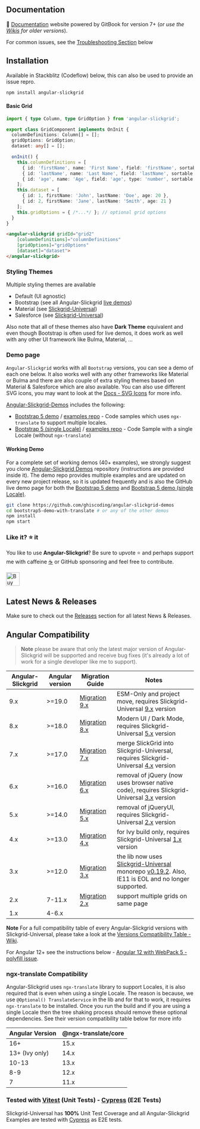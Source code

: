 

## Documentation
📕 [Documentation](https://ghiscoding.gitbook.io/angular-slickgrid/getting-started/quick-start) website powered by GitBook for version 7+ (_or use the [Wikis](https://github.com/ghiscoding/Angular-Slickgrid/wiki) for older versions_).

For common issues, see the [Troubleshooting Section](#troubleshooting-section) below

## Installation
Available in Stackblitz (Codeflow) below, this can also be used to provide an issue repro.

```sh
npm install angular-slickgrid
```

#### Basic Grid

```ts
import { type Column, type GridOption } from 'angular-slickgrid';

export class GridComponent implements OnInit {
  columnDefinitions: Column[] = [];
  gridOptions: GridOption;
  dataset: any[] = [];

  onInit() {
    this.columnDefinitions = [
      { id: 'firstName', name: 'First Name', field: 'firstName', sortable: true },
      { id: 'lastName', name: 'Last Name', field: 'lastName', sortable: true },
      { id: 'age', name: 'Age', field: 'age', type: 'number', sortable: true }
    ];
    this.dataset = [
      { id: 1, firstName: 'John', lastName: 'Doe', age: 20 },
      { id: 2, firstName: 'Jane', lastName: 'Smith', age: 21 }
    ];
    this.gridOptions = { /*...*/ }; // optional grid options
  }
}
```

```html
<angular-slickgrid gridId="grid2"
    [columnDefinitions]="columnDefinitions"
    [gridOptions]="gridOptions"
    [dataset]="dataset">
</angular-slickgrid>
```
### Styling Themes

Multiple styling themes are available
- Default (UI agnostic)
- Bootstrap (see all Angular-Slickgrid [live demos](https://ghiscoding.github.io/Angular-Slickgrid/))
- Material (see [Slickgrid-Universal](https://ghiscoding.github.io/slickgrid-universal/#/example07))
- Salesforce (see [Slickgrid-Universal](https://ghiscoding.github.io/slickgrid-universal/#/example16))

Also note that all of these themes also have **Dark Theme** equivalent and even though Bootstrap is often used for live demos, it does work as well with any other UI framework like Bulma, Material, ...

### Demo page
`Angular-Slickgrid` works with all `Bootstrap` versions, you can see a demo of each one below. It also works well with any other frameworks like Material or Bulma and there are also couple of extra styling themes based on Material & Salesforce which are also available. You can also use different SVG icons, you may want to look at the [Docs - SVG Icons](https://ghiscoding.gitbook.io/angular-slickgrid/styling/svg-icons) for more info.

[Angular-Slickgrid-Demos](https://github.com/ghiscoding/angular-slickgrid-demos) includes the following:
- [Bootstrap 5 demo](https://ghiscoding.github.io/Angular-Slickgrid) / [examples repo](https://github.com/ghiscoding/angular-slickgrid-demos/tree/master/bootstrap5-demo-with-translate) - Code samples which uses `ngx-translate` to support multiple locales.
- [Bootstrap 5 (single Locale)](https://github.com/ghiscoding/angular-slickgrid-demos/tree/master/bootstrap5-demo-with-locales) / [examples repo](https://github.com/ghiscoding/angular-slickgrid-demos/tree/master/bootstrap5-demo-with-locales) - Code Sample with a single Locale (without `ngx-translate`)

#### Working Demo
For a complete set of working demos (40+ examples), we strongly suggest you clone [Angular-Slickgrid Demos](https://github.com/ghiscoding/angular-slickgrid-demos) repository (instructions are provided inside it). The demo repo provides multiple examples and are updated on every new project release, so it is updated frequently and is also the GitHub live demo page for both the [Bootstrap 5 demo](https://ghiscoding.github.io/Angular-Slickgrid) and [Bootstrap 5 demo (single Locale)](https://ghiscoding.github.io/angular-slickgrid-demos).

```sh
git clone https://github.com/ghiscoding/angular-slickgrid-demos
cd bootstrap5-demo-with-translate # or any of the other demos
npm install
npm start
```

### Like it? ⭐ it
You like to use **Angular-Slickgrid**? Be sure to upvote ⭐ and perhaps support me with caffeine [☕](https://ko-fi.com/ghiscoding) or GitHub sponsoring and feel free to contribute.

<a href='https://ko-fi.com/ghiscoding' target='_blank'><img height='36' style='border:0px;height:36px;' src='https://storage.ko-fi.com/cdn/kofi3.png?v=6' border='0' alt='Buy Me a Coffee at ko-fi.com' /></a>

## Latest News & Releases
Make sure to check out the [Releases](https://github.com/ghiscoding/Angular-Slickgrid/releases) section for all latest News & Releases.

## Angular Compatibility

> **Note** please be aware that only the latest major version of Angular-Slickgrid will be supported and receive bug fixes (it's already a lot of work for a single developer like me to support).

| Angular-Slickgrid | Angular version | Migration Guide | Notes |
|-------------------|-----------------|-----------------|-------|
| 9.x               | >=19.0 | [Migration 9.x](https://ghiscoding.gitbook.io/angular-slickgrid/migrations/migration-to-9.x)     | ESM-Only and project move, requires Slickgrid-Universal [9.x](https://github.com/ghiscoding/slickgrid-universal/releases/tag/v9.0.0) version |
| 8.x               | >=18.0 | [Migration 8.x](https://ghiscoding.gitbook.io/angular-slickgrid/migrations/migration-to-8.x)     | Modern UI / Dark Mode, requires Slickgrid-Universal [5.x](https://github.com/ghiscoding/slickgrid-universal/releases/tag/v5.0.0) version |
| 7.x               | >=17.0 | [Migration 7.x](https://ghiscoding.gitbook.io/angular-slickgrid/migrations/migration-to-7.x)     | merge SlickGrid into Slickgrid-Universal, requires Slickgrid-Universal [4.x](https://github.com/ghiscoding/slickgrid-universal/releases/tag/v4.0.2) version |
| 6.x               | >=16.0 | [Migration 6.x](https://github.com/ghiscoding/Angular-Slickgrid/wiki/Migration-to-6.x)     | removal of jQuery (now uses browser native code), requires Slickgrid-Universal [3.x](https://github.com/ghiscoding/slickgrid-universal/releases/tag/v3.0.0) version |
| 5.x               | >=14.0 | [Migration 5.x](https://github.com/ghiscoding/Angular-Slickgrid/wiki/Migration-to-5.x)     | removal of jQueryUI, requires Slickgrid-Universal [2.x](https://github.com/ghiscoding/slickgrid-universal/releases/tag/v2.0.0) version |
| 4.x               | >=13.0 | [Migration 4.x](https://github.com/ghiscoding/Angular-Slickgrid/wiki/Migration-to-4.x)     | for Ivy build only, requires Slickgrid-Universal [1.x](https://github.com/ghiscoding/slickgrid-universal/releases/tag/v1.1.1) version |
| 3.x               | >=12.0 | [Migration 3.x](https://github.com/ghiscoding/Angular-Slickgrid/wiki/Migration-to-3.x) | the lib now uses [Slickgrid-Universal](https://github.com/ghiscoding/slickgrid-universal) monorepo [v0.19.2](https://github.com/ghiscoding/slickgrid-universal/releases/tag/v0.19.2). Also, IE11 is EOL and no longer supported. |
| 2.x               | 7-11.x | [Migration 2.x](https://github.com/ghiscoding/Angular-Slickgrid/wiki/Migration-to-2.x) | support multiple grids on same page     |
| 1.x               | 4-6.x  |                 |      |

**Note** For a full compatibility table of every Angular-Slickgrid versions with Slickgrid-Universal, please take a look at the [Versions Compatibility Table - Wiki](https://github.com/ghiscoding/Angular-Slickgrid/wiki/Versions-Compatibility-Table).

For Angular 12+ see the instructions below - [Angular 12 with WebPack 5 - polyfill issue](#angular-12-with-webpack-5---how-to-fix-polyfill-error).

### ngx-translate Compatibility

Angular-Slickgrid uses `ngx-translate` library to support Locales, it is also required that is even when using a single Locale. The reason is because, we use `@Optional() TranslateService` in the lib and for that to work, it requires `ngx-translate` to be installed. Once you run the build and if you are using a single Locale then the tree shaking process should remove these optional dependencies. See their version compatibility table below for more info

| Angular Version | @ngx-translate/core |
|-----------------|---------------------|
|  16+            |        15.x         |
|  13+ (Ivy only) |        14.x         |
|  10-13          |        13.x         |
|  8-9            |        12.x         |
|  7              |        11.x         |

### Tested with [Vitest](https://vitest.dev/) (Unit Tests) - [Cypress](https://www.cypress.io/) (E2E Tests)
Slickgrid-Universal has **100%** Unit Test Coverage and all Angular-Slickgrid Examples are tested with [Cypress](https://www.cypress.io/) as E2E tests.

